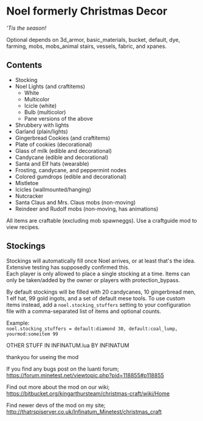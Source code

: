 # Noel  formerly Christmas Decor
_'Tis the season!_  

Optional depends on 3d_armor, basic_materials, bucket, default, dye, farming, mobs, mobs_animal stairs, vessels, fabric, and xpanes.  

## Contents  
* Stocking  
* Noel Lights (and craftitems)  
	* White
	* Multicolor
	* Icicle (white)
	* Bulb (multicolor)
	* Pane versions of the above
* Shrubbery with lights  
* Garland (plain/lights)  
* Gingerbread Cookies (and craftitems)  
* Plate of cookies (decorational)  
* Glass of milk (edible and decorational)  
* Candycane (edible and decorational)  
* Santa and Elf hats (wearable)  
* Frosting, candycane, and peppermint nodes  
* Colored gumdrops (edible and decorational)  
* Mistletoe  
* Icicles (wallmounted/hanging)  
* Nutcracker  
* Santa Claus and Mrs. Claus mobs (non-moving)  
* Reindeer and Rudolf mobs (non-moving, has animations)  
  
All items are craftable (excluding mob spawneggs). Use a craftguide mod to view recipes.  

## Stockings
Stockings will automatically fill once Noel arrives, or at least that's the idea. Extensive testing has supposedly confirmed this.  
Each player is only allowed to place a single stocking at a time. Items can only be taken/added by the owner or players with protection_bypass.  
  
By default stockings will be filled with 20 candycanes, 10 gingerbread men, 1 elf hat, 99 gold ingots, and a set of default mese tools. To use custom items instead, add a `noel.stocking_stuffers` setting to your configuration file with a comma-separated list of items and optional counts.  
  
Example:  
`noel.stocking_stuffers = default:diamond 30, default:coal_lump, yourmod:someitem 99`


OTHER STUFF IN INFINATUM.lua BY INFINATUM

thankyou for useing the mod

If you find any bugs post on the luanti forum;
https://forum.minetest.net/viewtopic.php?pid=118855#p118855


Find out more about the mod on our wiki;
https://bitbucket.org/kingarthursteam/christmas-craft/wiki/Home

Find newer devs of the mod on my site;
http://thatrspiserver.co.uk/Infinatum_Minetest/christmas_craft
